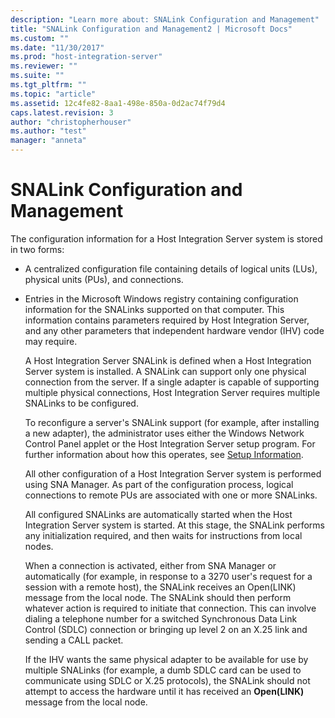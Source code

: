 ```yaml
---
description: "Learn more about: SNALink Configuration and Management"
title: "SNALink Configuration and Management2 | Microsoft Docs"
ms.custom: ""
ms.date: "11/30/2017"
ms.prod: "host-integration-server"
ms.reviewer: ""
ms.suite: ""
ms.tgt_pltfrm: ""
ms.topic: "article"
ms.assetid: 12c4fe82-8aa1-498e-850a-0d2ac74f79d4
caps.latest.revision: 3
author: "christopherhouser"
ms.author: "test"
manager: "anneta"
---
```

# SNALink Configuration and Management
The configuration information for a Host Integration Server system is stored in two forms:  
  
- A centralized configuration file containing details of logical units (LUs), physical units (PUs), and connections.  
  
- Entries in the Microsoft Windows registry containing configuration information for the SNALinks supported on that computer. This information contains parameters required by Host Integration Server, and any other parameters that independent hardware vendor (IHV) code may require.  
  
  A Host Integration Server SNALink is defined when a Host Integration Server system is installed. A SNALink can support only one physical connection from the server. If a single adapter is capable of supporting multiple physical connections, Host Integration Server requires multiple SNALinks to be configured.  
  
  To reconfigure a server's SNALink support (for example, after installing a new adapter), the administrator uses either the Windows Network Control Panel applet or the Host Integration Server setup program. For further information about how this operates, see [Setup Information](../core/setup-information-snadis-1.md).  
  
  All other configuration of a Host Integration Server system is performed using SNA Manager. As part of the configuration process, logical connections to remote PUs are associated with one or more SNALinks.  
  
  All configured SNALinks are automatically started when the Host Integration Server system is started. At this stage, the SNALink performs any initialization required, and then waits for instructions from local nodes.  
  
  When a connection is activated, either from SNA Manager or automatically (for example, in response to a 3270 user's request for a session with a remote host), the SNALink receives an Open(LINK) message from the local node. The SNALink should then perform whatever action is required to initiate that connection. This can involve dialing a telephone number for a switched Synchronous Data Link Control (SDLC) connection or bringing up level 2 on an X.25 link and sending a CALL packet.  
  
  If the IHV wants the same physical adapter to be available for use by multiple SNALinks (for example, a dumb SDLC card can be used to communicate using SDLC or X.25 protocols), the SNALink should not attempt to access the hardware until it has received an **Open(LINK)** message from the local node.
